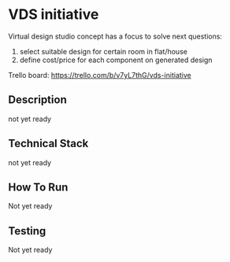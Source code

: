# VDS initiative

Virtual design studio concept has a focus to solve next questions:
1) select suitable design for certain room in flat/house   
2) define cost/price for each component on generated design

Trello board: https://trello.com/b/v7yL7thG/vds-initiative

## Description
not yet ready

## Technical Stack
not yet ready

## How To Run
Not yet ready

## Testing
Not yet ready